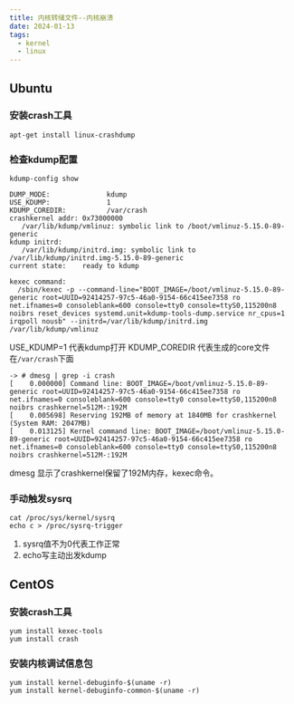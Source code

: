 ```yaml
---
title: 内核转储文件--内核崩溃
date: 2024-01-13
tags:
  - kernel
  - linux
---
```


## Ubuntu
### 安装crash工具
```console
apt-get install linux-crashdump
```
### 检查kdump配置
```console
kdump-config show

DUMP_MODE:              kdump
USE_KDUMP:              1
KDUMP_COREDIR:          /var/crash
crashkernel addr: 0x73000000
   /var/lib/kdump/vmlinuz: symbolic link to /boot/vmlinuz-5.15.0-89-generic
kdump initrd:
   /var/lib/kdump/initrd.img: symbolic link to /var/lib/kdump/initrd.img-5.15.0-89-generic
current state:    ready to kdump

kexec command:
  /sbin/kexec -p --command-line="BOOT_IMAGE=/boot/vmlinuz-5.15.0-89-generic root=UUID=92414257-97c5-46a0-9154-66c415ee7358 ro net.ifnames=0 consoleblank=600 console=tty0 console=ttyS0,115200n8 noibrs reset_devices systemd.unit=kdump-tools-dump.service nr_cpus=1 irqpoll nousb" --initrd=/var/lib/kdump/initrd.img /var/lib/kdump/vmlinuz
```

USE_KDUMP=1 代表kdump打开
KDUMP_COREDIR 代表生成的core文件在`/var/crash`下面

```console
-> # dmesg | grep -i crash
[    0.000000] Command line: BOOT_IMAGE=/boot/vmlinuz-5.15.0-89-generic root=UUID=92414257-97c5-46a0-9154-66c415ee7358 ro net.ifnames=0 consoleblank=600 console=tty0 console=ttyS0,115200n8 noibrs crashkernel=512M-:192M
[    0.005698] Reserving 192MB of memory at 1840MB for crashkernel (System RAM: 2047MB)
[    0.013125] Kernel command line: BOOT_IMAGE=/boot/vmlinuz-5.15.0-89-generic root=UUID=92414257-97c5-46a0-9154-66c415ee7358 ro net.ifnames=0 consoleblank=600 console=tty0 console=ttyS0,115200n8 noibrs crashkernel=512M-:192M
```

dmesg 显示了crashkernel保留了192M内存，kexec命令。
### 手动触发sysrq
```console
cat /proc/sys/kernel/sysrq
echo c > /proc/sysrq-trigger
```

1. sysrq值不为0代表工作正常
2. echo写主动出发kdump
## CentOS
### 安装crash工具
```console
yum install kexec-tools
yum install crash
```
### 安装内核调试信息包
```console
yum install kernel-debuginfo-$(uname -r)
yum install kernel-debuginfo-common-$(uname -r)
```
